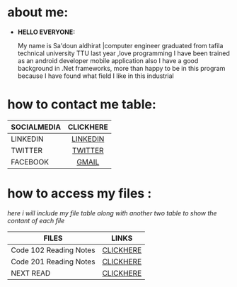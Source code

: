 # about me:

- **HELLO EVERYONE:**

  My name is Sa'doun aldhirat |computer engineer graduated from tafila technical university TTU last year ,love programming I have been trained as an android developer mobile application also I have a good background in .Net frameworks, more than happy to be in this program because I have found what field I like in this industrial

# **how to contact me table:**

| SOCIALMEDIA |                             CLICKHERE                             |
| ----------- | :---------------------------------------------------------------: |
| LINKEDIN    | [LINKEDIN](https://www.linkedin.com/in/saadoun-dhirat-9b4086194/) |
| TWITTER     |           [TWITTER](https://twitter.com/saadoun_dhirat)           |
| FACEBOOK    |       [GMAIL ](https://web.facebook.com/Saadoun.aldhirat/)        |

# **how to access my files :**

<em>here i will include my file table along with another two table to show the contant of each file </em>

| FILES                  |                          LINKS                           |
| ---------------------- | :------------------------------------------------------: |
| Code 102 Reading Notes | [CLICKHERE ](https://web.facebook.com/Saadoun.aldhirat/) |
| Code 201 Reading Notes | [CLICKHERE ](https://web.facebook.com/Saadoun.aldhirat/) |
| NEXT READ              | [CLICKHERE ](https://web.facebook.com/Saadoun.aldhirat/) |

